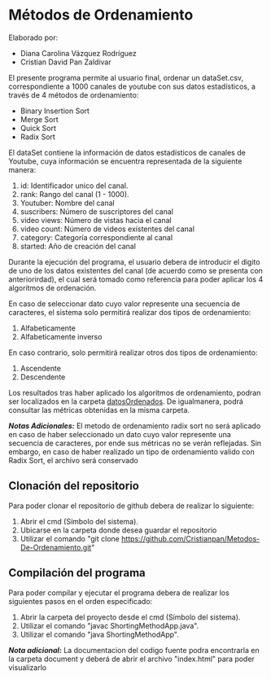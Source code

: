 # Métodos de Ordenamiento

Elaborado por: 

- Diana Carolina Vázquez Rodríguez
- Cristian David Pan Zaldivar

El presente programa permite al usuario final, ordenar un dataSet.csv, correspondiente a
1000 canales de youtube con sus datos estadísticos, a través de 4 métodos de ordenamiento: 

- Binary Insertion Sort 
- Merge Sort
- Quick Sort
- Radix Sort

El dataSet contiene la información de datos estadísticos de canales de Youtube, cuya información se encuentra
representada de la siguiente manera: 

1. id: Identificador unico del canal. 
2. rank: Rango del canal (1 - 1000). 
3. Youtuber: Nombre del canal 
4. suscribers: Número de suscriptores del canal  
5. video views: Número de vistas hacia el canal  
6. video count: Número de videos existentes del canal  
7. category: Categoría correspondiente al canal   
8. started: Año de creación del canal

Durante la ejecución del programa, el usuario debera de introducir el digito de uno de los datos existentes del canal (de acuerdo como se presenta con anteriorirdad), el cual será tomado como referencia para poder aplicar los 4 algoritmos de ordenación. 

En caso de seleccionar dato cuyo valor represente una secuencia de caracteres, el sistema solo permitirá realizar dos tipos de ordenamiento: 

1. Alfabeticamente
2. Alfabeticamente inverso

En caso contrario, solo permitirá realizar otros dos tipos de ordenamiento: 

1. Ascendente
2. Descendente

Los resultados tras haber aplicado los algoritmos de ordenamiento, podran ser localizados en la carpeta [datosOrdenados](/datosOrdenados "Datos ordenados por algoritmo de ordenamiento"). De igualmanera, podrá consultar las métricas obtenidas en la misma carpeta. 

***Notas Adicionales:*** El metodo de ordenamiento radix sort no será aplicado en caso de haber seleccionado un dato cuyo valor represente una secuencia de caracteres, por ende sus métricas no se verán reflejadas. Sin embargo, en caso de haber realizado un tipo de ordenamiento valido con Radix Sort, el archivo será conservado

## Clonación del repositorio 
Para poder clonar el repositorio de github debera de realizar lo siguiente: 
1. Abrir el cmd (Símbolo del sistema). 
2. Ubicarse en la carpeta donde desea guardar el repositorio 
3. Utilizar el comando "git clone https://github.com/Cristianpan/Metodos-De-Ordenamiento.git"

## Compilación del programa
Para poder compilar y ejecutar el programa debera de realizar los siguientes pasos en el orden especificado: 
1. Abrir la carpeta del proyecto desde el cmd (Símbolo del sistema). 
2. Utilizar el comando "javac ShortingMethodApp.java". 
3. Utilizar el comando "java ShortingMethodApp".


***Nota adicional:*** La documentacion del codigo fuente podra encontrarla en la carpeta document y deberá de abrir el archivo "index.html" para poder visualizarlo

